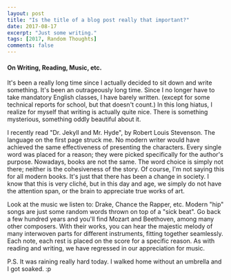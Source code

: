 ```yaml
---
layout: post
title: "Is the title of a blog post really that important?"
date: 2017-08-17
excerpt: "Just some writing."
tags: [2017, Random Thoughts]
comments: false
---
```

#### On Writing, Reading, Music, etc.
It's been a really long time since I actually decided to sit down and write something. It's been an outrageously long time. Since I no longer have to take mandatory English classes, I have barely written. (except for some technical reports for school, but that doesn't count.) In this long hiatus, I realize for myself that writing is actually quite nice. There is something mysterious, something oddly beautiful about it.

I recently read "Dr. Jekyll and Mr. Hyde", by Robert Louis Stevenson. The language on the first page struck me. No modern writer would have achieved the same effectiveness of presenting the characters. Every single word was placed for a reason; they were picked specifically for the author's purpose. Nowadays, books are not the same. The word choice is simply not there; neither is the cohesiveness of the story. Of course, I'm not saying this for all modern books. It's just that there has been a change in society. I know that this is very cliché, but in this day and age, we simply do not have the attention span, or the brain to appreciate true works of art.

Look at the music we listen to: Drake, Chance the Rapper, etc. Modern "hip" songs are just some random words thrown on top of a "sick beat". Go back a few hundred years and you'll find Mozart and Beethoven, among many other composers. With their works, you can hear the majestic melody of many interwoven parts for different instruments, fitting together seamlessly. Each note, each rest is placed on the score for a specific reason. As with reading and writing, we have regressed in our appreciation for music.

P.S. It was raining really hard today. I walked home without an umbrella and I got soaked. :p
